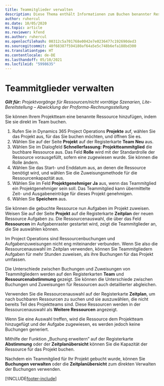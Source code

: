 ```yaml
---
title: Teammitglieder verwalten
description: Diese Thema enthält Informationen zum Buchen benannter Ressourcen für Projektteams und zum Zuweisen dieser Ressourcen zu Aufgaben.
author: ruhercul
ms.date: 10/05/2020
ms.topic: article
ms.reviewer: kfend
ms.author: ruhercul
ms.openlocfilehash: 00312c5a701768e0042e7e0236477c192690ded3
ms.sourcegitcommit: 40f68387f594180af64a5e5c748b6efa188bd300
ms.translationtype: HT
ms.contentlocale: de-DE
ms.lasthandoff: 05/10/2021
ms.locfileid: "5998635"
---
```

# <a name="maintain-team-members"></a>Teammitglieder verwalten

_**Gilt für:** Projektvorgänge für Ressourcen/nicht vorrätige Szenarien, Lite-Bereitstellung – Abwicklung der Proforma-Rechnungsstellung_

Sie können Ihrem Projektteam eine benannte Ressource hinzufügen, indem Sie sie direkt im Team buchen.

1. Rufen Sie in Dynamics 365 Project Operations **Projekte** auf, wählen Sie das Projekt aus, für das Sie buchen möchten, und öffnen Sie es.
2. Wählen Sie auf der Seite **Projekt** auf der Registerkarte **Team** **Neu** aus. 
3. Wählen Sie im Dialogfeld **Schnellerfassung: Projektteammitglied** die buchbare Ressource aus. Das Feld **Rolle** wird mit der Standardrolle der Ressource vorausgefüllt, sofern eine zugewiesen wurde. Sie können die Rolle ändern. 
4. Wählen Sie das Start- und Enddatum aus, an denen die Ressource benötigt wird, und wählen Sie die Zuweisungsmethode für die Ressourcenkapazität aus. 
5. Wählen Sie im Feld **Projektgenehmiger** **Ja** aus, wenn das Teammitglied ein Projektgenehmiger sein soll. Das Teammitglied kann übermittelte Zeit- und Ausgabeneinträge für dieses Projekt genehmigen. 
6. Wählen Sie **Speichern** aus.

Sie können die gebuchte Ressource nun Aufgaben im Projekt zuweisen. Weisen Sie auf der Seite **Projekt** auf die Registerkarte **Zeitplan** der neuen Ressource Aufgaben zu. Die Ressourcenauswahl, die über das Feld **Ressourcen** im Aufgabenraster gestartet wird, zeigt die Teammitglieder an, die Sie auswählen können.


Im Project Operations sind Ressourcenbuchungen und Aufgabenzuweisungen nicht eng miteinander verbunden. Wenn Sie also die Ressourcenauswahl im Zeitplan verwenden, können Sie Teammitgliedern Aufgaben für mehr Stunden zuweisen, als ihre Buchungen für das Projekt umfassen.

Die Unterschiede zwischen Buchungen und Zuweisungen von Teammitgliedern werden auf den Registerkarten **Team** und **Ressourcenabstimmung** gezeigt. Sie können die Unterschiede zwischen Buchungen und Zuweisungen für Ressourcen auch detaillierter abgleichen.

Verwenden Sie die Ressourcenauswahl auf der Registerkarte **Zeitplan**, um nach buchbaren Ressourcen zu suchen und sie auszuwählen, die nicht bereits Teil des Projektteams sind. Diese Ressourcen werden in der Ressourcenauswahl als **Weitere Ressourcen** angezeigt.

Wenn Sie eine Auswahl treffen, wird die Ressource dem Projektteam hinzugefügt und der Aufgabe zugewiesen, es werden jedoch keine Buchungen generiert.

Mithilfe der Funktion „Buchung erweitern” auf der Registerkarte **Abstimmung** oder der **Zeitplanübersicht** können Sie die Kapazität der Ressource für das Projekt buchen.

Nachdem ein Teammitglied für Ihr Projekt gebucht wurde, können Sie **Buchungen verwalten** oder die **Zeitplanübersicht** zum direkten Verwalten der Buchungen verwenden.


[!INCLUDE[footer-include](../includes/footer-banner.md)]